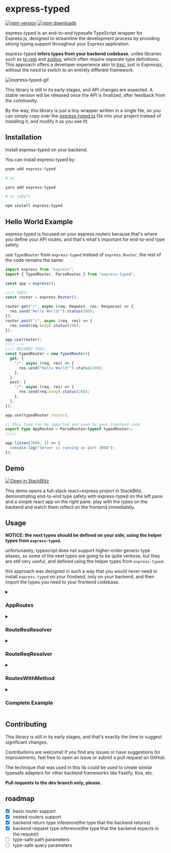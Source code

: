 # express-typed

[![npm version](https://badge.fury.io/js/express-typed.svg)](https://www.npmjs.com/package/express-typed)
[![npm downloads](https://img.shields.io/npm/dm/express-typed.svg)](https://www.npmjs.com/package/express-typed)

express-typed is an end-to-end typesafe TypeScript wrapper for Express.js, designed to streamline the development
process by providing strong typing support throughout your Express application.

express-typed **infers types from your backend codebase**, unlike libraries such as [ts-rest](https://ts-rest.com/)
and [zodios](https://www.zodios.org/), which often require separate type definitions. This approach offers a developer
experience akin to [trpc](https://trpc.io/), just in Expressjs, without the need to switch to an entirely different
framework.

![express-typed-gif](https://github.com/Eliav2/express-typed/assets/47307889/9c8d9406-73b8-4932-8312-282c9e56988d)

This library is still in its early stages, and API changes are expected. A stable version will be released once the API
is finalized, after feedback from the community.

By the way, this library is just a tiny wrapper written in a single file, so you can simply copy over
the [express-typed.ts](https://github.com/Eliav2/express-typed/blob/main/packages/express-typed/src/express-typed.ts)
file into your project instead of installing it, and modify it as you see fit.

## Installation

Install express-typed on your backend.

You can install express-typed by:

```bash
pnpm add express-typed

# or

yarn add express-typed

# or (why?)

npm install express-typed
```

## Hello World Example

express-typed is focused on your express routers because that's where you define your API routes, and that's what's
important for end-to-end type safety.

use `TypedRouter` from `express-typed` instead of `express.Router`, the rest of the code remains the same:

```typescript
import express from "express";
import { TypedRouter, ParseRoutes } from "express-typed";

const app = express();

//// THIS:
const router = express.Router();

router.get("/", async (req: Request, res: Response) => {
  res.send("Hello World!").status(200);
});
router.post("/", async (req, res) => {
  res.send(req.body).status(200);
});

app.use(router);
//// -->
//// BECOMES THIS:
const typedRouter = new TypedRouter({
  get: {
    "/": async (req, res) => {
      res.send("Hello World!").status(200);
    },
  },
  post: {
    "/": async (req, res) => {
      res.send(req.body).status(200);
    },
  },
});

app.use(typedRouter.router);

// this type can be imported and used by your frontend code
export type AppRoutes = ParseRoutes<typeof typedRouter>;
/////

app.listen(3000, () => {
  console.log("Server is running on port 3000");
});
```

## Demo

[![Open in StackBlitz](https://developer.stackblitz.com/img/open_in_stackblitz.svg)](https://stackblitz.com/github/Eliav2/express-typed/tree/main?startScript=start-demo&file=examples/fullstack_react_express-typed/express-typed-demo/src/routes/index.routes.ts&file=examples/fullstack_react_express-typed/frontend-demo/src/App.tsx)

This demo opens a full-stack react+express project in StackBlitz, demonstrating end-to-end type safety with
express-typed on the left pane and a simple react app on the right pane. play with the types on the backend and watch
them reflect on the frontend immediately.

## Usage

**NOTICE: the next types should be defined on your side, using the helper types from `express-typed`.**

unfortunately, typescript does not support higher-order generic type aliases, so some of the next types are going to be
quite verbose, but they are still very useful, and defined using the helper types from `express-typed`.

this approach was designed in such a way that you would never need to install `express-typed` on your frontend, only on
your backend, and then import the types you need to your frontend codebase.

<details>

<summary>

### AppRoutes

</summary>

Once your TypedRouter is defined, You start by extracting the relevant types from your TypedRouter instance by using
the `ParseRoutes` type.

```ts
export type AppRoutes = ParseRoutes<typeof typedRouter>;
```

`ParseRoutes` is a helper type that extracts all routes information from the TypedRouter and flattens nested
TypedRouters.

`AppRoutes` would be now used with all the helper types from `express-typed` to extract the information you need from
the routes. never pass `typeof typedRouter` directly to the helper types, always use `AppRoutes`.

if this lib does not provide the type you need, you can always extract it from `AppRoutes` entirely yourself, or by
utilizing helper types from `express-typed`.

</details>

<details>

<summary>

### RouteResResolver

</summary>

`RouteResResolver` is used to extract the response type from a specific route.

```ts
import { GetRouteResponseInfo, GetRouteResponseInfoHelper } from "express-typed";
//// RouteResResolver
export type RouteResResolver<
  Path extends keyof AppRoutes,
  Method extends keyof AppRoutes[Path],
  Info extends keyof GetRouteResponseInfoHelper<AppRoutes, Path, Method> | "body" = "body"
> = GetRouteResponseInfo<AppRoutes, Path, Method, Info>;
```

usage:

```ts
// get the response from the home page
// the info passed to res.send, res.json, or res.jsonp
type HomePageResponse = RouteResResolver<"/", "get">;
//   ^? "Hello World!"
```

by default, `RouteResResolver` would return the information passed to the `res.send`, to the `res.json` or to
the `res.jsonp` functions in the route handler, but you can also extract other information like the status code,
headers, etc.

```ts
// get specific info from the response (here, the status code)
type HomePageStatus = RouteResResolver<"/", "get", "status">;
//   ^? 200
```

then you can use these types on your frontend codebase to ensure type safety. for example using `axios`
and `react-query`(from [here](/examples/fullstack_react_express-typed/frontend-demo/src/queries.ts)):

```ts
// queries.ts
import { useQuery } from "@tanstack/react-query";
import axios, { type AxiosStatic } from "axios";
import type { AppRoutes, RouteResResolver } from "your-backend-package/src/routes/index.routes";

// an hook to fetch response from server, for any possible method(GET, POST, PUT, DELETE)
export const useAppQuery = <Path extends keyof AppRoutes, Method extends Extract<keyof AxiosStatic, keyof AppRoutes[Path]>>(
  path: Path,
  method: Method
) => {
  return useQuery<RouteResResolver<Path, Method>>({
    queryKey: [path],
    queryFn: async () => {
      const res = await (axios as any)[method](`/api${path}`);
      return res.data as RouteResResolver<Path, Method>;
    },
  });
};
```

and usage(see [here](/examples/fullstack_react_express-typed/frontend-demo/src/App.tsx)):

```tsx
import { useAppQuery } from "./queries";

function App() {
  const query = useAppQuery("/", "get");
  const data = query.data;
  //    ^? const query: UseQueryResult<"Hello world", Error>

  console.log("data", data);

  return <>{JSON.stringify(data)}</>;
}

export default App;
```

</details>

<details>

<summary>

### RouteReqResolver

</summary>

`RouteReqResolver` is defined on your side with the help of `GetRouteRequestHelper` and `GetRouteRequest`:

```ts
import { GetRouteRequestHelper, GetRouteRequest, TypedRouter } from "express-typed";

export type RouteReqResolver<
  Path extends keyof AppRoutes,
  Method extends keyof AppRoutes[Path],
  Info extends keyof GetRouteRequestHelper<AppRoutes, Path, Method> = Extract<keyof GetRouteRequestHelper<AppRoutes, Path, Method>, "body">
> = GetRouteRequest<AppRoutes, Path, Method, Info>;

const typedRouter = new TypedRouter({
  "/": {
    get: (req: TypedRequest<{ body: "bb"; query: "qq" }>, res) => {
      const body = req.body;
      const test = res.send("Home").status(200);
      return test;
    },
  },
});

type HomePageBody = RouteReqResolver<"/", "get">;
//   ^? "bb"
type HomePageQuery = RouteReqResolver<"/", "get", "query">;
//   ^? "qq"
```

example of using this info with react-query mutation(
see [here](/examples/fullstack_react_express-typed/frontend-demo/src/mutations.ts)):

```ts
import { DefaultError, useMutation } from "@tanstack/react-query";
import axios from "axios";
import { AppRoutes, RouteReqResolver, RouteResResolver } from "express-typed-demo/src/routes/index.routes";

const useAppMutation = <Path extends keyof AppRoutes, Method extends keyof AppRoutes[Path]>(path: Path, method: Method) => {
  const mutation = useMutation<RouteResResolver<Path, Method>, DefaultError, RouteReqResolver<Path, Method>>({
    mutationKey: ["mutation", path, method],
    mutationFn: async () => {
      const res = await (axios as any)[method](`/api${path}`);
      return res.data as RouteResResolver<Path, Method>;
    },
  });
  return mutation;
};

// completly type safe
const testMutation = useAppMutation("/mutate", "post");
testMutation.mutate({ name: "test" });
```

</details>

<details>

<summary>

### RoutesWithMethod

</summary>

`RoutesWithMethod` is used to extract all the routes with a specific method from the routes object.

```ts
import { GetRoutesWithMethod, GetRouterMethods } from "express-typed";
//// RoutesWithMethod
export type RoutesWithMethod<Method extends GetRouterMethods<AppRoutes>> = GetRoutesWithMethod<AppRoutes, Method>;
```

usage(see [here](/examples/fullstack_react_express-typed/frontend-demo/src/queries.ts)):

```ts
// get all routes that have a "get" method, and their response types
type GetRoutes = RoutesWithMethod<"get">;
//   ^? type GetRoutes = { "/": "Hello world"};

// get all routes that have a "post" method, and their response types
type PostRoutes = RoutesWithMethod<"post">;
//   ^?  type GetRoutes = { "/": typeof req.body};
```

then in your frontend codebase, you can define the following react-query hooks:

```ts
import { useQuery } from "@tanstack/react-query";
import axios from "axios";
import type { RoutesWithMethod } from "express-typed-demo/src/routes/index.routes";

// an hook to fetch response from server, for GET method
type GetRoutes = RoutesWithMethod<"get">;
export const useAppGetQuery = <P extends keyof GetRoutes>(path: P) => {
  return useQuery<GetRoutes[P]>({
    queryKey: [path],
    queryFn: async () => {
      const res = await axios.get(`/api${path}`);
      return res.data as GetRoutes[P];
    },
  });
};

// an hook to fetch response from server, for POST method
type PostRoutes = RoutesWithMethod<"post">;
export const useAppPostQuery = <P extends keyof PostRoutes>(path: P) => {
  return useQuery<PostRoutes[P]>({
    queryKey: [path],
    queryFn: async () => {
      const res = await axios.post(`/api${path}`);
      return res.data as PostRoutes[P];
    },
  });
};
```

</details>

<details>

<summary>

### Complete Example

</summary>

see full example [here](/examples/fullstack_react_express-typed/express-typed-demo/src/routes/index.routes.ts)

```typescript
import {
  GetRouteRequest,
  GetRouteRequestHelper,
  GetRouteResponseInfo,
  GetRouteResponseInfoHelper,
  GetRouterMethods,
  GetRoutesWithMethod,
  ParseRoutes,
  TypedRequest,
  TypedRouter,
} from "express-typed";

const typedRouter = new TypedRouter({
    // your routes here     
});

export default typedRouter;

// these should be defined in any express app, and later be used in your frontend codebase
//      |
//      v

export type AppRoutes = ParseRoutes<typeof typedRouter>;

export type RouteResResolver<
    // example usage
  Path extends keyof AppRoutes,
  Method extends keyof AppRoutes[Path],
  Info extends keyof GetRouteResponseInfoHelper<AppRoutes, Path, Method> | "body" = "body"
> = GetRouteResponseInfo<AppRoutes, Path, Method, Info>;

export type RouteReqResolver<
    Path extends keyof AppRoutes,
    Method extends keyof AppRoutes[Path],
    Info extends keyof GetRouteRequestHelper<AppRoutes, Path, Method> = Extract<keyof GetRouteRequestHelper<AppRoutes, Path, Method>, "body">
> = GetRouteRequest<AppRoutes, Path, Method, Info>;

export type RoutesWithMethod<Method extends GetRouterMethods<AppRoutes>> = GetRoutesWithMethod<AppRoutes, Method>;
```

</details>

## Contributing

This library is still in its early stages, and that's exactly the time to suggest significant changes.

Contributions are welcome! If you find any issues or have suggestions for improvements, feel free to open an issue or
submit a pull request on GitHub.

The technique that was used in this lib could be used to create similar typesafe adapters for other backend frameworks
like Fastify, Koa, etc.

**Pull requests to the dev branch only, please.**

## roadmap

- [x] basic router support
- [x] nested routers support
- [x] backend return type inference(the type that the backend returns)
- [x] backend request type inference(the type that the backend expects in the request)
- [ ] type-safe path parameters
- [ ] type-safe query parameters
